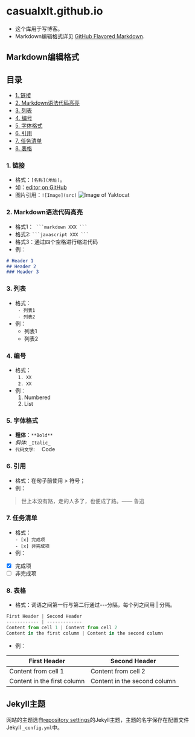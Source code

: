 # casualxlt.github.io
- 这个库用于写博客。
- Markdown编辑格式详见 [GitHub Flavored Markdown](https://guides.github.com/features/mastering-markdown/).

## Markdown编辑格式
## 目录
- [1. 链接](#1-链接)
- [2. Markdown语法代码高亮](#2-Markdown语法代码高亮)
- [3. 列表](#3-列表)
- [4. 编号](#4-编号)
- [5. 字体格式](#5-字体格式)
- [6. 引用](#6-引用)
- [7. 任务清单](#7-任务清单)
- [8. 表格](#8-表格)
 
### 1. 链接
- 格式：`[名称](地址)`。
- 如：[editor on GitHub](https://github.com/pythonxlt/casualxlt.com/edit/master/index.md)
- 图片引用：`![Image](src)`
![Image of Yaktocat](https://octodex.github.com/images/yaktocat.png)
 
### 2. Markdown语法代码高亮
- 格式1：`  ```markdown XXX ```  `    
- 格式2: ` ```javascript XXX ``` `
- 格式3：通过四个空格进行缩进代码
- 例：
```markdown
# Header 1
## Header 2
### Header 3
```
### 3. 列表
- 格式：  
       `  - 列表1  `  
       `  - 列表2  `
- 例：
  - 列表1
  - 列表2
  
### 4. 编号
- 格式：  
      `  1. XX  `      
      `  2. XX  `
- 例：
    1. Numbered
    2. List

### 5. 字体格式
- **粗体**：`**Bold**`
- _斜体_: `_Italic_`
- `代码文字`:  `  `Code`  `

### 6. 引用
- 格式：在句子前使用 > 符号；
- 例：
> 世上本没有路，走的人多了，也便成了路。—— 鲁迅

### 7. 任务清单
- 格式：  
`- [x] 完成项`  
`- [x] 非完成项`  
- 例：
- [x] 完成项
- [ ] 非完成项

### 8. 表格
- 格式：词语之间第一行与第二行通过---分隔，每个列之间用 | 分隔。
```javascript
First Header | Second Header
------------ | -------------
Content from cell 1 | Content from cell 2
Content in the first column | Content in the second column
```
- 例：

First Header | Second Header  
------------ | -------------  
Content from cell 1 | Content from cell 2  
Content in the first column | Content in the second column

## Jekyll主题
网站的主题选自[repository settings](https://github.com/pythonxlt/casual.github.io/settings)的Jekyll主题，主题的名字保存在配置文件Jekyll `_config.yml`中。
